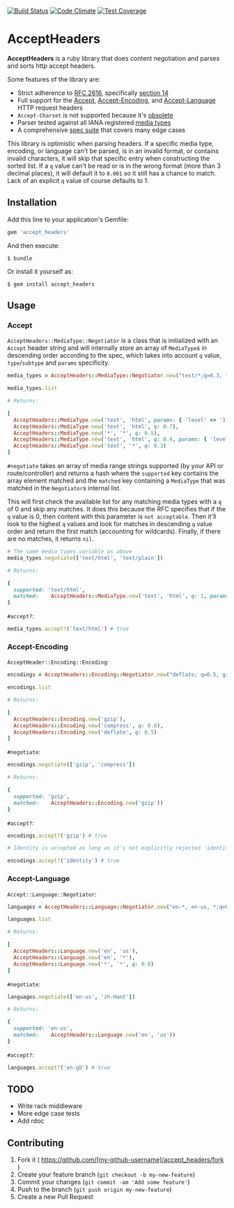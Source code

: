 [![Build Status](https://travis-ci.org/kamui/accept_headers.png)](https://travis-ci.org/kamui/accept_headers)
[![Code Climate](https://codeclimate.com/github/kamui/accept_headers/badges/gpa.svg)](https://codeclimate.com/github/kamui/accept_headers)
[![Test Coverage](https://codeclimate.com/github/kamui/accept_headers/badges/coverage.svg)](https://codeclimate.com/github/kamui/accept_headers)

# AcceptHeaders

**AcceptHeaders** is a ruby library that does content negotiation and parses and sorts http accept headers.

Some features of the library are:

  * Strict adherence to [RFC 2616][rfc], specifically [section 14][rfc-sec14]
  * Full support for the [Accept][rfc-sec14-1], [Accept-Encoding][rfc-sec14-3],
    and [Accept-Language][rfc-sec14-4] HTTP request headers
  * `Accept-Charset` is not supported because it's [obsolete](https://developer.mozilla.org/en-US/docs/Web/HTTP/Content_negotiation#The_Accept-Charset.3A_header)
  * Parser tested against all IANA registered [media types][iana-media-types]
  * A comprehensive [spec suite][spec] that covers many edge cases

This library is optimistic when parsing headers. If a specific media type, encoding, or language can't be parsed, is in an invalid format, or contains invalid characters, it will skip that specific entry when constructing the sorted list. If a `q` value can't be read or is in the wrong format (more than 3 decimal places), it will default it to `0.001` so it still has a chance to match. Lack of an explicit `q` value of course defaults to 1.

[rfc]: http://www.w3.org/Protocols/rfc2616/rfc2616.html
[rfc-sec14]: http://www.w3.org/Protocols/rfc2616/rfc2616-sec14.html
[rfc-sec14-1]: http://www.w3.org/Protocols/rfc2616/rfc2616-sec14.html#sec14.1
[rfc-sec14-3]: http://www.w3.org/Protocols/rfc2616/rfc2616-sec14.html#sec14.3
[rfc-sec14-4]: http://www.w3.org/Protocols/rfc2616/rfc2616-sec14.html#sec14.4
[iana-media-types]: https://www.iana.org/assignments/media-types/media-types.xhtml
[spec]: http://github.com/kamui/accept_headers/tree/master/spec/

## Installation

Add this line to your application's Gemfile:

```ruby
gem 'accept_headers'
```

And then execute:

    $ bundle

Or install it yourself as:

    $ gem install accept_headers

## Usage

### Accept

`AcceptHeaders::MediaType::Negotiator` is a class that is initialized with an `Accept` header string and will internally store an array of `MediaType`s in descending order according to the spec, which takes into account `q` value, `type`/`subtype` and `params` specificity.

```ruby
media_types = AcceptHeaders::MediaType::Negotiator.new("text/*;q=0.3, text/html;q=0.7, text/html;level=1, text/html;level=2;q=0.4, */*;q=0.5")

media_types.list

# Returns:

[
  AcceptHeaders::MediaType.new('text', 'html', params: { 'level' => '1' }),
  AcceptHeaders::MediaType.new('text', 'html', q: 0.7),
  AcceptHeaders::MediaType.new('*', '*', q: 0.5),
  AcceptHeaders::MediaType.new('text', 'html', q: 0.4, params: { 'level' => '2' }),
  AcceptHeaders::MediaType.new('text', '*', q: 0.3)
]
```

`#negotiate` takes an array of media range strings supported (by your API or route/controller) and returns a hash where the `supported` key contains the array element matched and the `matched` key containing a `MediaType` that was matched in the `Negotiator`s internal list.

This will first check the available list for any matching media types with a `q` of 0 and skip any matches. It does this because the RFC specifies that if the `q` value is 0, then content with this parameter is `not acceptable`. Then it'll look to the highest `q` values and look for matches in descending `q` value order and return the first match (accounting for wildcards). Finally, if there are no matches, it returns `nil`.

```ruby
# The same media_types variable as above
media_types.negotiate(['text/html', 'text/plain'])

# Returns:

{
  supported: 'text/html',
  matched:    AcceptHeaders::MediaType.new('text', 'html', q: 1, params: { 'level' => '1' })
}
```

`#accept?`:

```ruby
media_types.accept?('text/html') # true
```

### Accept-Encoding

`AcceptHeader::Encoding::Encoding`:

```ruby
encodings = AcceptHeaders::Encoding::Negotiator.new("deflate; q=0.5, gzip, compress; q=0.8, identity")

encodings.list

# Returns:

[
  AcceptHeaders::Encoding.new('gzip'),
  AcceptHeaders::Encoding.new('compress', q: 0.8),
  AcceptHeaders::Encoding.new('deflate', q: 0.5)
]
```

`#negotiate`:

```ruby
encodings.negotiate(['gzip', 'compress'])

# Returns:

{
  supported: 'gzip',
  matched:    AcceptHeaders::Encoding.new('gzip'))
}
```

`#accept?`:

```ruby
encodings.accept?('gzip') # true

# Identity is accepted as long as it's not explicitly rejected 'identity;q=0'

encodings.accept?('identity') # true
```

### Accept-Language

`Accept::Language::Negotiator`:

```ruby
languages = AcceptHeaders::Language::Negotiator.new("en-*, en-us, *;q=0.8")

languages.list

# Returns:

[
  AcceptHeaders::Language.new('en', 'us'),
  AcceptHeaders::Language.new('en', '*'),
  AcceptHeaders::Language.new('*', '*', q: 0.8)
]
```

`#negotiate`:

```ruby
languages.negotiate(['en-us', 'zh-Hant'])

# Returns:

{
  supported: 'en-us',
  matched:    AcceptHeaders::Language.new('en', 'us'))
}
```

`#accept?`:

```ruby
languages.accept?('en-gb') # true
```

## TODO

* Write rack middleware
* More edge case tests
* Add rdoc

## Contributing

1. Fork it ( https://github.com/[my-github-username]/accept_headers/fork )
2. Create your feature branch (`git checkout -b my-new-feature`)
3. Commit your changes (`git commit -am 'Add some feature'`)
4. Push to the branch (`git push origin my-new-feature`)
5. Create a new Pull Request
